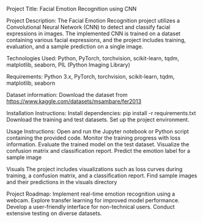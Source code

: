 Project Title:
Facial Emotion Recognition using CNN

Project Description:
The Facial Emotion Recognition project utilizes a Convolutional Neural Network (CNN) to detect and classify facial expressions in images. The implemented CNN is trained on a dataset containing various facial expressions, and the project includes training, evaluation, and a sample prediction on a single image.

Technologies Used:
Python,
PyTorch,
torchvision,
scikit-learn,
tqdm,
matplotlib,
seaborn,
PIL (Python Imaging Library)

Requirements:
Python 3.x,
PyTorch,
torchvision,
scikit-learn,
tqdm,
matplotlib,
seaborn

Dataset information:
Download the dataset from https://www.kaggle.com/datasets/msambare/fer2013

Installation Instructions:
Install dependencies: pip install -r requirements.txt
Download the training and test datasets.
Set up the project environment.

Usage Instructions:
Open and run the Jupyter notebook or Python script containing the provided code.
Monitor the training progress with loss information.
Evaluate the trained model on the test dataset.
Visualize the confusion matrix and classification report.
Predict the emotion label for a sample image

Visuals
The project includes visualizations such as loss curves during training, a confusion matrix, and a classification report. Find sample images and their predictions in the visuals directory

Project Roadmap:
Implement real-time emotion recognition using a webcam.
Explore transfer learning for improved model performance.
Develop a user-friendly interface for non-technical users.
Conduct extensive testing on diverse datasets.
